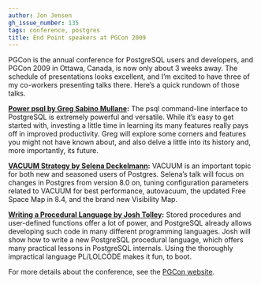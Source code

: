 ```yaml
---
author: Jon Jensen
gh_issue_number: 135
tags: conference, postgres
title: End Point speakers at PGCon 2009
---
```




PGCon is the annual conference for PostgreSQL users and developers, and PGCon 2009 in Ottawa, Canada, is now only about 3 weeks away. The schedule of presentations looks excellent, and I’m excited to have three of my co-workers presenting talks there. Here’s a quick rundown of those talks.

**[Power psql by Greg Sabino Mullane](http://www.pgcon.org/2009/schedule/events/167.en.html):** The psql command-line interface to PostgreSQL is extremely powerful and versatile. While it’s easy to get started with, investing a little time in learning its many features really pays off in improved productivity. Greg will explore some corners and features you might not have known about, and also delve a little into its history and, more importantly, its future.

**[VACUUM Strategy by Selena Deckelmann](http://www.pgcon.org/2009/schedule/events/184.en.html):** VACUUM is an important topic for both new and seasoned users of Postgres. Selena’s talk will focus on changes in Postgres from version 8.0 on, tuning configuration parameters related to VACUUM for best performance, autovacuum, the updated Free Space Map in 8.4, and the brand new Visibility Map.

**[Writing a Procedural Language by Josh Tolley](http://www.pgcon.org/2009/schedule/events/159.en.html):** Stored procedures and user-defined functions offer a lot of power, and PostgreSQL already allows developing such code in many different programming languages. Josh will show how to write a new PostgreSQL procedural language, which offers many practical lessons in PostgreSQL internals. Using the thoroughly impractical language PL/LOLCODE makes it fun, to boot.

For more details about the conference, see the [PGCon website](http://www.pgcon.org/2018/).


